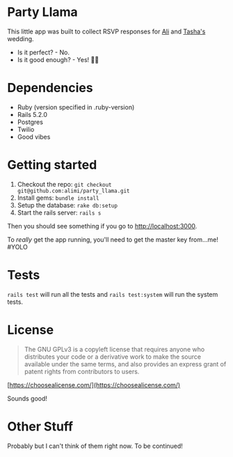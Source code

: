 # Party Llama

This little app was built to collect RSVP responses for [Ali](https://github.com/alimi) and [Tasha's](https://github.com/latazzajones/) wedding.

* Is it perfect? - No.
* Is it good enough? - Yes! 🕺🏾

# Dependencies

* Ruby (version specified in .ruby-version)
* Rails 5.2.0
* Postgres
* Twilio
* Good vibes

# Getting started

1. Checkout the repo: `git checkout git@github.com:alimi/party_llama.git`
1. Install gems: `bundle install`
1. Setup the database: `rake db:setup`
1. Start the rails server: `rails s`

Then you should see something if you go to [http://localhost:3000](http://localhost:3000).

To *really* get the app running, you'll need to get the master key from...me! #YOLO

# Tests

`rails test` will run all the tests and `rails test:system` will run the system tests.

# License

> The GNU GPLv3 is a copyleft license that requires anyone who distributes your code or a derivative work to make the source available under the same terms, and also provides an express grant of patent rights from contributors to users.

[https://choosealicense.com/](https://choosealicense.com/)

Sounds good!

# Other Stuff

Probably but I can't think of them right now. To be continued!
